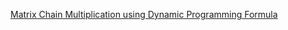 [Matrix Chain Multiplication using Dynamic Programming Formula
](https://www.youtube.com/watch?v=_WncuhSJZyA)